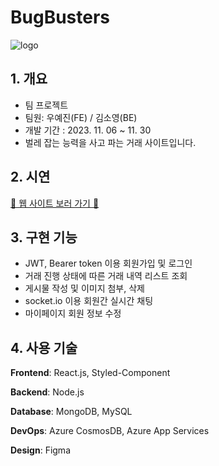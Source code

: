 # BugBusters
<img src="https://i.ibb.co/M9QXfLz/logo.png" alt="logo" border="0">

## 1. 개요
- 팀 프로젝트
- 팀원: 우예진(FE) / 김소영(BE)
- 개발 기간 : 2023. 11. 06 ~ 11. 30
- 벌레 잡는 능력을 사고 파는 거래 사이트입니다.


## 2. 시연

<a href="https://web-bugbusters.azurewebsites.net" target="_blank">💚 웹 사이트 보러 가기 💚</a>  

## 3. 구현 기능

- JWT, Bearer token 이용 회원가입 및 로그인
- 거래 진행 상태에 따른 거래 내역 리스트 조회
- 게시물 작성 및 이미지 첨부, 삭제
- socket.io 이용 회원간 실시간 채팅
- 마이페이지 회원 정보 수정

## 4. 사용 기술
**Frontend**: React.js, Styled-Component

**Backend**: Node.js

**Database**: MongoDB, MySQL

**DevOps**: Azure CosmosDB, Azure App Services

**Design**: Figma


